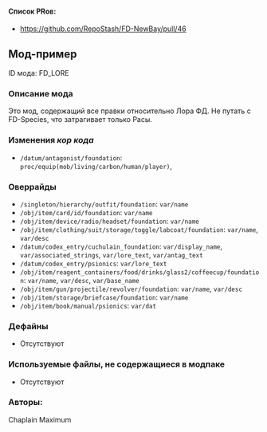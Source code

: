 
#### Список PRов:

- https://github.com/RepoStash/FD-NewBay/pull/46
<!--
  Ссылки на PRы, связанные с модом:
  - Создание
  - Большие изменения
-->

<!-- Название мода. Не важно на русском или на английском. -->
## Мод-пример

ID мода: FD_LORE
<!--
  Название модпака прописными буквами, СОЕДИНЁННЫМИ_ПОДЧЁРКИВАНИЕМ,
  которое ты будешь использовать для обозначения файлов.
-->

### Описание мода

Это мод, содержащий все правки относительно Лора ФД. Не путать с FD-Species, что затрагивает только Расы.
<!--
  Что он делает, что добавляет: что, куда, зачем и почему - всё здесь.
  А также любая полезная информация.
-->

### Изменения *кор кода*

- `/datum/antagonist/foundation`: `proc/equip(mob/living/carbon/human/player)`,
<!--
  Если вы редактировали какие-либо процедуры или переменные в кор коде,
  они должны быть указаны здесь.
  Нужно указать и файл, и процедуры/переменные.

  Изменений нет - напиши "Отсутствуют"
-->

### Оверрайды

- `/singleton/hierarchy/outfit/foundation`: `var/name`
- `/obj/item/card/id/foundation`: `var/name`
- `/obj/item/device/radio/headset/foundation`: `var/name`
- `/obj/item/clothing/suit/storage/toggle/labcoat/foundation`: `var/name`, `var/desc`
- `/datum/codex_entry/cuchulain_foundation`: `var/display_name`, `var/associated_strings`, `var/lore_text`, `var/antag_text`
- `/datum/codex_entry/psionics`: `var/lore_text`
- `/obj/item/reagent_containers/food/drinks/glass2/coffeecup/foundation`: `var/name`, `var/desc`, `var/base_name`
- `/obj/item/gun/projectile/revolver/foundation`: `var/name`, `var/desc`
- `/obj/item/storage/briefcase/foundation`: `var/name`
- `/obj/item/book/manual/psionics`: `var/dat`
<!--
  Если ты добавлял новый модульный оверрайд, его нужно указать здесь.
  Здесь указываются оверрайды в твоём моде и папке `_master_files`

  Изменений нет - напиши "Отсутствуют"
-->

### Дефайны

- Отсутствуют
<!--
  Если требовалось добавить какие-либо дефайны, укажи файлы,
  в которые ты их добавил, а также перечисли имена.
  И то же самое, если ты используешь дефайны, определённые другим модом.

  Не используешь - напиши "Отсутствуют"
-->

### Используемые файлы, не содержащиеся в модпаке

- Отсутствуют
<!--
  Будь то немодульный файл или модульный файл, который не содержится в папке,
  принадлежащей этому конкретному моду, он должен быть упомянут здесь.
  Хорошими примерами являются иконки или звуки, которые используются одновременно
  несколькими модулями, или что-либо подобное.
-->

### Авторы:

Chaplain Maximum
<!--
  Здесь находится твой никнейм
  Если работал совместно - никнеймы тех, кто помогал.
  В случае порта чего-либо должна быть ссылка на источник.
-->
